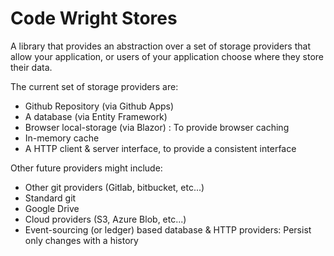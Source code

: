# Code Wright Stores
	
A library that provides an abstraction over a set of storage providers that allow your application, or users of your application choose where they store their data.

The current set of storage providers are:
- Github Repository (via Github Apps)
- A database (via Entity Framework)
- Browser local-storage (via Blazor) : To provide browser caching
- In-memory cache
- A HTTP client & server interface, to provide a consistent interface

Other future providers might include:
- Other git providers (Gitlab, bitbucket, etc...)
- Standard git
- Google Drive
- Cloud providers (S3, Azure Blob, etc...)
- Event-sourcing (or ledger) based database & HTTP providers: Persist only changes with a history
	
	
